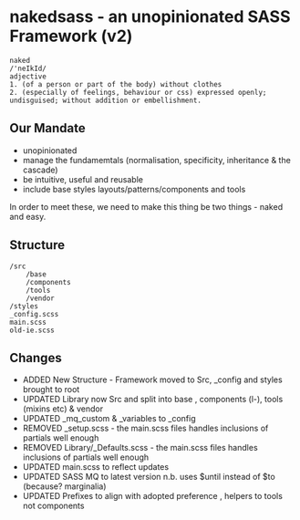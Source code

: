 # nakedsass - an unopinionated SASS Framework (v2)

	naked
	/'neIkId/
	adjective
	1. (of a person or part of the body) without clothes
	2. (especially of feelings, behaviour or css) expressed openly; undisguised; without addition or embellishment.


## Our Mandate

* unopinionated
* manage the fundamemtals (normalisation, specificity, inheritance & the cascade)
* be intuitive, useful and reusable
* include base styles layouts/patterns/components and tools

In order to meet these, we need to make this thing be two things - naked and easy.

## Structure

	/src
		/base
		/components
		/tools
		/vendor
	/styles
	_config.scss
	main.scss
	old-ie.scss


## Changes

* ADDED   New Structure - Framework moved to Src, _config and styles brought to root
* UPDATED Library now Src and split into base , components (l-), tools (mixins etc) & vendor
* UPDATED _mq_custom & _variables to _config
* REMOVED _setup.scss - the main.scss files handles inclusions of partials well enough
* REMOVED Library/_Defaults.scss - the main.scss files handles inclusions of partials well enough
* UPDATED main.scss to reflect updates
* UPDATED SASS MQ to latest version n.b. uses $until instead of $to (because? marginalia)
* UPDATED Prefixes to align with adopted preference , helpers to tools not components
